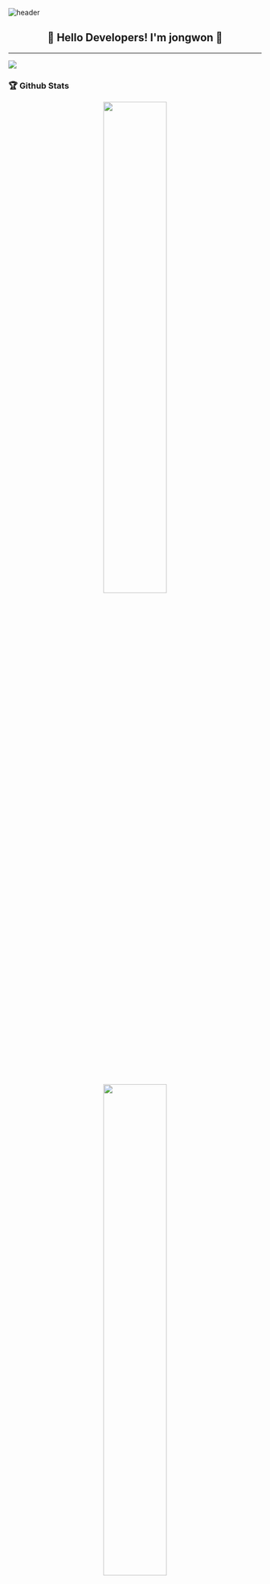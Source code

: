 ![header](https://capsule-render.vercel.app/api?type=waving&color=gradient&height=200&section=header&text=What's%20Up?&animation=twinkling&fontSize=40)

<h2 align="center">👋 Hello Developers! I'm jongwon 👋</h2>

---
<a href="https://hits.seeyoufarm.com"><img src="https://hits.seeyoufarm.com/api/count/incr/badge.svg?url=https%3A%2F%2Fgithub.com%2Fjjwon2149&count_bg=%2379C83D&title_bg=%23555555&icon=swift.svg&icon_color=%23E7E7E7&title=hits&edge_flat=false"/></a>                    
### 🏆 Github Stats

<p align="center">
  <img src="https://github-readme-stats.vercel.app/api?username=jjwon2149&show_icons=true&hide_border=true&theme=highcontrast" width="50%" />
  <img src="https://github-readme-streak-stats.herokuapp.com/?user=jjwon2149&theme=highcontrast" width="50%" />
</p>

---

### 🚀 Tech Stack

<p align="center">
  <img src="https://img.shields.io/badge/iOS-ffffff?style=flat-square&logo=iOS&logoColor=000000" height="20"/>
  <img src="https://img.shields.io/badge/Swift-F05138?style=flat-square&logo=Swift&logoColor=FFFFFF" height="20"/>
  <img src="https://img.shields.io/badge/UIKit-2396F3?style=flat-square&logo=UIKit&logoColor=FFFFFF" height="20"/>
  <img src="https://img.shields.io/badge/SwiftUI-0078D4?style=flat-square&logo=Swift&logoColor=FFFFFF" height="20"/>
  <img src="https://img.shields.io/badge/Xcode-147EFB?style=flat-square&logo=Xcode&logoColor=FFFFFF" height="20"/>
  <img src="https://img.shields.io/badge/Git-F05032?style=flat-square&logo=Git&logoColor=FFFFFF" height="20"/>
  <img src="https://img.shields.io/badge/CoreData-1572B6?style=flat-square&logo=CoreData&logoColor=FFFFFF" height="20"/>
  <img src="https://img.shields.io/badge/Realm-39477F?style=flat-square&logo=Realm&logoColor=FFFFFF" height="20"/>
  <img src="https://img.shields.io/badge/Firebase-FFCA28?style=flat-square&logo=Firebase&logoColor=FFFFFF" height="20"/>
  <img src="https://img.shields.io/badge/Combine-F05138?style=flat-square&logo=Swift&logoColor=FFFFFF" height="20"/>
  <img src="https://img.shields.io/badge/Alamofire-1D8FE1?style=flat-square&logo=Alamofire&logoColor=FFFFFF" height="20"/>
  <img src="https://img.shields.io/badge/Crashlytics-4254C4?style=flat-square&logo=Crashlytics&logoColor=FFFFFF" height="20"/>
<!-- 
<p align="center"> 
  <img src="https://github.com/jjwon2149/jjwon2149/blob/main/github-metrics.svg" alt="Metrics" width="70%">
</p>
   
<p align="center"> 
  <img src="https://profile-counter.glitch.me/jjwon2149/count.svg" alt="Visitor Count" align="center" /> 
</p>
-->

<a href="https://github.com/devxb/gitanimals">
  <img
    src="https://render.gitanimals.org/lines/jjwon2149?pet-id=657075484090819240"
    width="600"
    height="120"
  />
</a>
  
  
